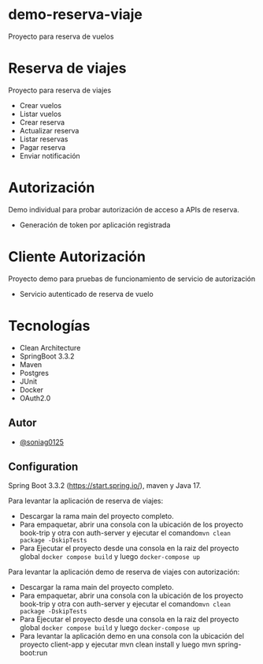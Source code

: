 # demo-reserva-viaje

 Proyecto para reserva de vuelos


# Reserva de viajes

Proyecto para reserva de viajes

- Crear vuelos
- Listar vuelos
- Crear reserva
- Actualizar reserva
- Listar reservas
- Pagar reserva
- Enviar notificación

# Autorización

Demo individual para probar autorización de acceso a APIs de reserva.

- Generación de token por aplicación registrada

# Cliente Autorización

Proyecto demo para pruebas de funcionamiento de servicio de autorización

- Servicio autenticado de reserva de vuelo

# Tecnologías
- Clean Architecture
- SpringBoot 3.3.2
- Maven
- Postgres
- JUnit
- Docker
- OAuth2.0

## Autor

- [@soniag0125](https://github.com/soniag0125)

## Configuration
Spring Boot 3.3.2 (https://start.spring.io/), maven y Java 17.

Para levantar la aplicación de reserva de viajes:

- Descargar la rama main del proyecto completo.
- Para empaquetar, abrir una consola con la ubicación de los proyecto book-trip y otra con auth-server y ejecutar el comando`mvn clean package -DskipTests`
- Para Ejecutar el proyecto  desde una consola en la raiz del proyecto global  `docker compose build` y luego `docker-compose up`

Para levantar la aplicación demo de reserva de viajes con autorización:

- Descargar la rama main del proyecto completo.
- Para empaquetar, abrir una consola con la ubicación de los proyecto book-trip y otra con auth-server y ejecutar el comando`mvn clean package -DskipTests`
- Para Ejecutar el proyecto  desde una consola en la raiz del proyecto global `docker compose build` y luego `docker-compose up`
- Para levantar la aplicación demo en una consola con la ubicación del proyecto client-app y ejecutar  mvn clean install y luego mvn spring-boot:run


